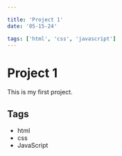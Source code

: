 ```yaml
---

title: 'Project 1'
date: '05-15-24'

tags: ['html', 'css', 'javascript']
---
```

# Project 1

This is my first project.


## Tags
* html
* css
* JavaScript


